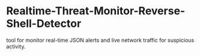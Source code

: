 # Realtime-Threat-Monitor-Reverse-Shell-Detector
 tool for monitor real-time JSON alerts and live network traffic for suspicious activity. 
